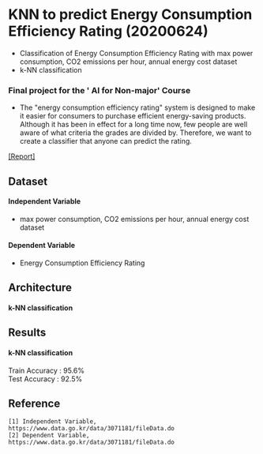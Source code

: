 # KNN to predict Energy Consumption Efficiency Rating (20200624)
- Classification of Energy Consumption Efficiency Rating with max power consumption, CO2 emissions per hour, annual energy cost dataset
- k-NN classification

### Final project for the ' AI for Non-major' Course
- The "energy consumption efficiency rating" system is designed to make it easier for consumers to purchase efficient energy-saving products.
Although it has been in effect for a long time now, few people are well aware of what criteria the grades are divided by. 
Therefore, we want to create a classifier that anyone can predict the rating.  

[[Report]](https://github.com/OH-Seoyoung/KNN_to_predict_Energy_Consumption_Efficiency_Rating/blob/master/%5B%EA%B8%B0%EB%A7%90%EA%B3%A0%EC%82%AC%20%EB%8C%80%EC%B2%B4%EA%B3%BC%EC%A0%9C%5D%202017010698%20%EC%88%98%ED%95%99%EA%B3%BC%20%EC%98%A4%EC%84%9C%EC%98%81.pdf)  

## Dataset  
#### Independent Variable  
- max power consumption, CO2 emissions per hour, annual energy cost dataset  
#### Dependent Variable  
- Energy Consumption Efficiency Rating   

## Architecture
#### k-NN classification

## Results
#### k-NN classification  
  Train Accuracy : 95.6%  
  Test Accuracy : 92.5%
  
## Reference  
```
[1] Independent Variable, https://www.data.go.kr/data/3071181/fileData.do    
[2] Dependent Variable, https://www.data.go.kr/data/3071181/fileData.do
```
